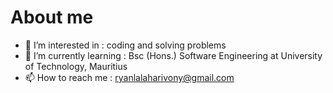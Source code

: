 # About me
- 👀 I’m interested in : coding and solving problems
- 🌱 I’m currently learning : Bsc (Hons.) Software Engineering at University of Technology, Mauritius
- 📫 How to reach me : ryanlalaharivony@gmail.com

<!---
ryan-llh/ryan-llh is a ✨ special ✨ repository because its `README.md` (this file) appears on your GitHub profile.
You can click the Preview link to take a look at your changes.
--->
